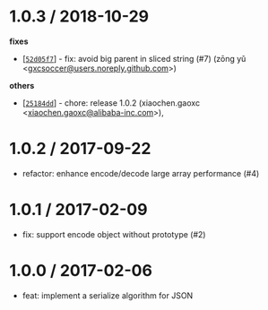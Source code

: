 
1.0.3 / 2018-10-29
==================

**fixes**
  * [[`52d05f7`](http://github.com/node-modules/serialize-json/commit/52d05f7ebe925bd17e7a76aa98f38f7b9babf673)] - fix: avoid big parent in sliced string (#7) (zōng yǔ <<gxcsoccer@users.noreply.github.com>>)

**others**
  * [[`25184dd`](http://github.com/node-modules/serialize-json/commit/25184dd779f11f0b7202b1922bc262162a57c964)] - chore: release 1.0.2 (xiaochen.gaoxc <<xiaochen.gaoxc@alibaba-inc.com>>),

1.0.2 / 2017-09-22
==================

  * refactor: enhance encode/decode large array performance (#4)

1.0.1 / 2017-02-09
==================

  * fix: support encode object without prototype (#2)

1.0.0 / 2017-02-06
==================

 * feat: implement a serialize algorithm for JSON
